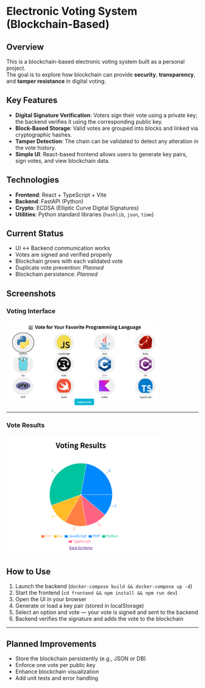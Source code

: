 # Electronic Voting System (Blockchain-Based)

## Overview

This is a blockchain-based electronic voting system built as a personal project.  
The goal is to explore how blockchain can provide **security**, **transparency**, and **tamper resistance** in digital voting.

## Key Features

- **Digital Signature Verification**: Voters sign their vote using a private key; the backend verifies it using the corresponding public key.
- **Block-Based Storage**: Valid votes are grouped into blocks and linked via cryptographic hashes.
- **Tamper Detection**: The chain can be validated to detect any alteration in the vote history.
- **Simple UI**: React-based frontend allows users to generate key pairs, sign votes, and view blockchain data.

## Technologies

- **Frontend**: React + TypeScript + Vite
- **Backend**: FastAPI (Python)
- **Crypto**: ECDSA (Elliptic Curve Digital Signatures)
- **Utilities**: Python standard libraries (`hashlib`, `json`, `time`)

## Current Status

- UI ↔ Backend communication works  
- Votes are signed and verified properly  
- Blockchain grows with each validated vote  
- Duplicate vote prevention: *Planned*  
- Blockchain persistence: *Planned*

## Screenshots

### Voting Interface

<img src="./screenshots/voting_ui.png" alt="Voting Screen" width="400" />

---

### Vote Results

<img src="./screenshots/voting_results.png" alt="Vote Results" width="400" />

## How to Use

1. Launch the backend (`docker-compose build && docker-compose up -d`)
2. Start the frontend (`cd frontend && npm install && npm run dev`)
3. Open the UI in your browser
4. Generate or load a key pair (stored in localStorage)
5. Select an option and vote — your vote is signed and sent to the backend
6. Backend verifies the signature and adds the vote to the blockchain

---

## Planned Improvements

- Store the blockchain persistently (e.g., JSON or DB)
- Enforce one vote per public key
- Enhance blockchain visualization
- Add unit tests and error handling
